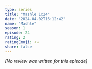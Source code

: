 ```yaml
---
type: series
title: "Mashle 1x24"
date: "2024-04-02T16:12:42"
name: "Mashle"
season: 1
episode: 24
rating: 2
ratingEmoji: ⭐️⭐️
share: false
---
```


_[No review was written for this episode]_

